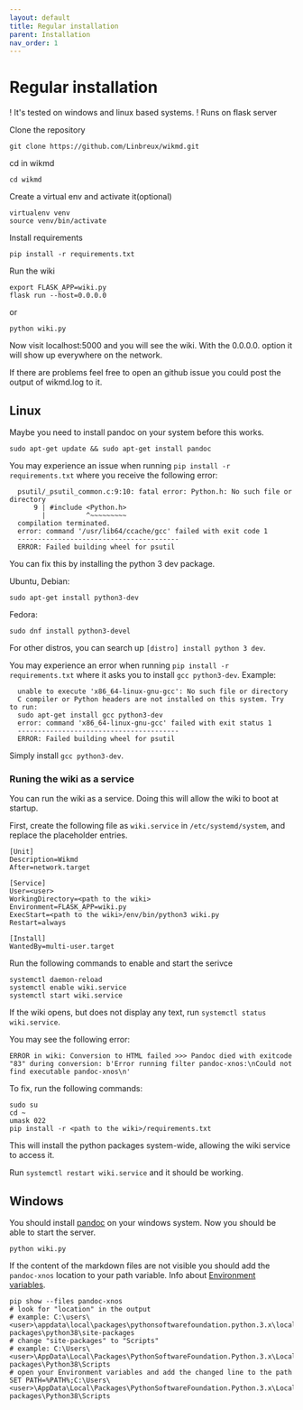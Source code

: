 ```yaml
---
layout: default
title: Regular installation
parent: Installation
nav_order: 1
---
```


# Regular installation
! It's tested on windows and linux based systems.
! Runs on flask server

Clone the repository
```
git clone https://github.com/Linbreux/wikmd.git
```
cd in wikmd
```
cd wikmd
```

Create a virtual env and activate it(optional)
```
virtualenv venv
source venv/bin/activate
```
Install requirements
```
pip install -r requirements.txt
```
Run the wiki
```
export FLASK_APP=wiki.py
flask run --host=0.0.0.0
```
or 
```
python wiki.py
```

Now visit localhost:5000 and you will see the wiki. With the 0.0.0.0. option it will show up everywhere on the network.

If there are problems feel free to open an github issue you could post the output of wikmd.log to it.

## Linux

Maybe you need to install pandoc on your system before this works.
```
sudo apt-get update && sudo apt-get install pandoc
```
You may experience an issue when running `pip install -r requirements.txt` where you receive the following error:
```
  psutil/_psutil_common.c:9:10: fatal error: Python.h: No such file or directory
      9 | #include <Python.h>
        |          ^~~~~~~~~~
  compilation terminated.
  error: command '/usr/lib64/ccache/gcc' failed with exit code 1
  ----------------------------------------
  ERROR: Failed building wheel for psutil
 ```

You can fix this by installing the python 3 dev package.

Ubuntu, Debian:
```
sudo apt-get install python3-dev
```
Fedora:
```
sudo dnf install python3-devel
```
For other distros, you can search up `[distro] install python 3 dev`.

You may experience an error when running `pip install -r requirements.txt` where it asks you to install `gcc python3-dev`. Example:
```
  unable to execute 'x86_64-linux-gnu-gcc': No such file or directory
  C compiler or Python headers are not installed on this system. Try to run:
  sudo apt-get install gcc python3-dev
  error: command 'x86_64-linux-gnu-gcc' failed with exit status 1
  ----------------------------------------
  ERROR: Failed building wheel for psutil
```

Simply install `gcc python3-dev`.


### Runing the wiki as a service

You can run the wiki as a service. Doing this will allow the wiki to boot at startup.

First, create the following file as `wiki.service` in `/etc/systemd/system`, and replace the placeholder entries.

```
[Unit]
Description=Wikmd
After=network.target

[Service]
User=<user>
WorkingDirectory=<path to the wiki>
Environment=FLASK_APP=wiki.py
ExecStart=<path to the wiki>/env/bin/python3 wiki.py
Restart=always

[Install]
WantedBy=multi-user.target

```

Run the following commands to enable and start the serivce

```
systemctl daemon-reload
systemctl enable wiki.service
systemctl start wiki.service
```

If the wiki opens, but does not display any text, run `systemctl status wiki.service`.

You may see the following error:
```
ERROR in wiki: Conversion to HTML failed >>> Pandoc died with exitcode "83" during conversion: b'Error running filter pandoc-xnos:\nCould not find executable pandoc-xnos\n'
```
To fix, run the following commands:
```
sudo su
cd ~
umask 022
pip install -r <path to the wiki>/requirements.txt
```
This will install the python packages system-wide, allowing the wiki service to access it.

Run `systemctl restart wiki.service` and it should be working.


## Windows

You should install [pandoc](https://pandoc.org/installing.html) on your windows system. Now you should be able to start
the server.
```
python wiki.py
```
If the content of the markdown files are not visible you should add the `pandoc-xnos` location to your path variable. Info about [Environment variables](https://www.computerhope.com/issues/ch000549.htm).
```
pip show --files pandoc-xnos
# look for "location" in the output
# example: C:\users\<user>\appdata\local\packages\pythonsoftwarefoundation.python.3.x\localcache\local-packages\python38\site-packages
# change "site-packages" to "Scripts"
# example: C:\Users\<user>\AppData\Local\Packages\PythonSoftwareFoundation.Python.3.x\LocalCache\local-packages\Python38\Scripts
# open your Environment variables and add the changed line to the path
SET PATH=%PATH%;C:\Users\<user>\AppData\Local\Packages\PythonSoftwareFoundation.Python.3.x\LocalCache\local-packages\Python38\Scripts
```

